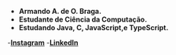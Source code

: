 - **Armando A. de O. Braga.** 
- **Estudante de Ciência da Computação.**
- **Estudando Java, C, JavaScript,e TypeScript.**
  
-**[Instagram](https://www.instagram.com/braga_armando_25/)**
-**[LinkedIn](https://www.linkedin.com/in/armando-braga-4169b2253/)**

<!---
Bragarmando25/Bragarmando25 is a ✨ special ✨ repository because its `README.md` (this file) appears on your GitHub profile.
You can click the Preview link to take a look at your changes.
--->
